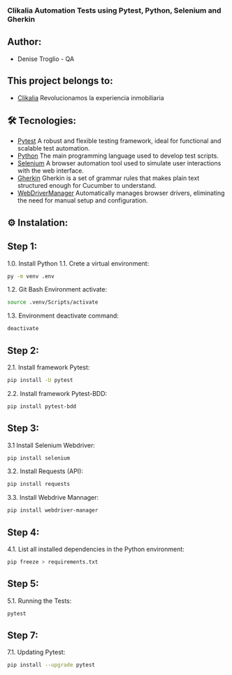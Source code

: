 <h3 align="left">Clikalia Automation Tests using Pytest, Python, Selenium and Gherkin</h3>

## Author:

- Denise Troglio - QA

## This project belongs to:

- [Clikalia](https://clikalia.es/) Revolucionamos la experiencia inmobiliaria

## 🛠️ Tecnologies:

- [Pytest](https://docs.pytest.org/en/stable/index.html) A robust and flexible testing framework, ideal for functional and scalable test automation.
- [Python](https://www.python.org/downloads/) The main programming language used to develop test scripts.
- [Selenium](https://www.selenium.dev/) A browser automation tool used to simulate user interactions with the web interface.
- [Gherkin](https://cucumber.io/docs/gherkin/) Gherkin is a set of grammar rules that makes plain text structured enough for Cucumber to understand.
- [WebDriverManager](https://pypi.org/project/webdriver-manager/) Automatically manages browser drivers, eliminating the need for manual setup and configuration.

## ⚙️ Instalation:

## Step 1:

1.0. Install Python
1.1. Crete a virtual environment:

```bash
py -m venv .env
```

1.2. Git Bash Environment activate:

```bash
source .venv/Scripts/activate
```

1.3. Environment deactivate command:

```bash
deactivate
```

## Step 2:

2.1. Install framework Pytest:

```bash
pip install -U pytest
```

2.2. Install framework Pytest-BDD:

```bash
pip install pytest-bdd
```

## Step 3:

3.1 Install Selenium Webdriver:

```bash
pip install selenium
```

3.2. Install Requests (API):

```bash
pip install requests
```

3.3. Install Webdrive Mannager:

```bash
pip install webdriver-manager
```

## Step 4:

4.1. List all installed dependencies in the Python environment:

```bash
pip freeze > requirements.txt
```

## Step 5:

5.1. Running the Tests:

```bash
pytest
```

## Step 7:

7.1. Updating Pytest:

```bash
pip install --upgrade pytest
```
